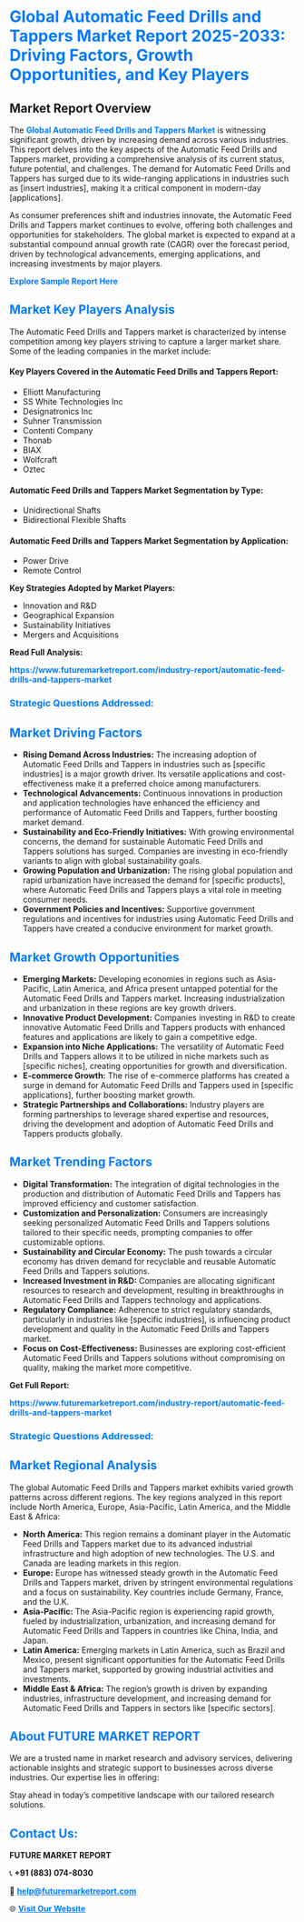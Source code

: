 <h1 style="color: #007BFF;">Global Automatic Feed Drills and Tappers Market Report 2025-2033: Driving Factors, Growth Opportunities, and Key Players</h1>

<section id="overview">
<h2>Market Report Overview</h2>
<p>The <a href="https://www.futuremarketreport.com/industry-report/automatic-feed-drills-and-tappers-market" style="color: #007BFF; text-decoration: none;"><strong>Global Automatic Feed Drills and Tappers Market</strong></a> is witnessing significant growth, driven by increasing demand across various industries. This report delves into the key aspects of the Automatic Feed Drills and Tappers market, providing a comprehensive analysis of its current status, future potential, and challenges. The demand for Automatic Feed Drills and Tappers has surged due to its wide-ranging applications in industries such as [insert industries], making it a critical component in modern-day [applications].</p>
<p>As consumer preferences shift and industries innovate, the Automatic Feed Drills and Tappers market continues to evolve, offering both challenges and opportunities for stakeholders. The global market is expected to expand at a substantial compound annual growth rate (CAGR) over the forecast period, driven by technological advancements, emerging applications, and increasing investments by major players.</p>
</section>

<section id="overview">
<p><a href="https://www.futuremarketreport.com/request-sample/reportId=37654" style="color: #007BFF; text-decoration: none;"><strong>Explore Sample Report Here</strong></a></p>
</section>

<section id="key-players">
<h2 style="color: #007BFF;">Market Key Players Analysis</h2>
<p>The Automatic Feed Drills and Tappers market is characterized by intense competition among key players striving to capture a larger market share. Some of the leading companies in the market include:</p>
<h4>Key Players Covered in the Automatic Feed Drills and Tappers Report:</h4>
<ul><li>Elliott Manufacturing</li><li>SS White Technologies Inc</li><li>Designatronics Inc</li><li>Suhner Transmission</li><li>Contenti Company</li><li>Thonab</li><li>BIAX</li><li>Wolfcraft</li><li>Oztec</li></ul>
<h4>Automatic Feed Drills and Tappers Market Segmentation by Type:</h4>
<ul><li>Unidirectional Shafts</li><li>Bidirectional Flexible Shafts</li></ul>

<h4>Automatic Feed Drills and Tappers Market Segmentation by Application:</h4>
<ul><li>Power Drive</li><li>Remote Control</li></ul>
<p><strong>Key Strategies Adopted by Market Players:</strong></p>
<ul>
<li>Innovation and R&D</li>
<li>Geographical Expansion</li>
<li>Sustainability Initiatives</li>
<li>Mergers and Acquisitions</li>
</ul>
</section>

<section>
<p><strong>Read Full Analysis: </strong></p><a href="https://www.futuremarketreport.com/industry-report/automatic-feed-drills-and-tappers-market" style="color: #007BFF; text-decoration: none;"><strong>https://www.futuremarketreport.com/industry-report/automatic-feed-drills-and-tappers-market</strong></a>
<h3 style="color: #007BFF;">Strategic Questions Addressed:</h3>
</section>

<section id="driving-factors">
<h2 style="color: #007BFF;">Market Driving Factors</h2>
<ul>
<li><strong>Rising Demand Across Industries:</strong> The increasing adoption of Automatic Feed Drills and Tappers in industries such as [specific industries] is a major growth driver. Its versatile applications and cost-effectiveness make it a preferred choice among manufacturers.</li>
<li><strong>Technological Advancements:</strong> Continuous innovations in production and application technologies have enhanced the efficiency and performance of Automatic Feed Drills and Tappers, further boosting market demand.</li>
<li><strong>Sustainability and Eco-Friendly Initiatives:</strong> With growing environmental concerns, the demand for sustainable Automatic Feed Drills and Tappers solutions has surged. Companies are investing in eco-friendly variants to align with global sustainability goals.</li>
<li><strong>Growing Population and Urbanization:</strong> The rising global population and rapid urbanization have increased the demand for [specific products], where Automatic Feed Drills and Tappers plays a vital role in meeting consumer needs.</li>
<li><strong>Government Policies and Incentives:</strong> Supportive government regulations and incentives for industries using Automatic Feed Drills and Tappers have created a conducive environment for market growth.</li>
</ul>
</section>

<section id="growth-opportunities">
<h2 style="color: #007BFF;">Market Growth Opportunities</h2>
<ul>
<li><strong>Emerging Markets:</strong> Developing economies in regions such as Asia-Pacific, Latin America, and Africa present untapped potential for the Automatic Feed Drills and Tappers market. Increasing industrialization and urbanization in these regions are key growth drivers.</li>
<li><strong>Innovative Product Development:</strong> Companies investing in R&D to create innovative Automatic Feed Drills and Tappers products with enhanced features and applications are likely to gain a competitive edge.</li>
<li><strong>Expansion into Niche Applications:</strong> The versatility of Automatic Feed Drills and Tappers allows it to be utilized in niche markets such as [specific niches], creating opportunities for growth and diversification.</li>
<li><strong>E-commerce Growth:</strong> The rise of e-commerce platforms has created a surge in demand for Automatic Feed Drills and Tappers used in [specific applications], further boosting market growth.</li>
<li><strong>Strategic Partnerships and Collaborations:</strong> Industry players are forming partnerships to leverage shared expertise and resources, driving the development and adoption of Automatic Feed Drills and Tappers products globally.</li>
</ul>
</section>

<section id="trending-factors">
<h2 style="color: #007BFF;">Market Trending Factors</h2>
<ul>
<li><strong>Digital Transformation:</strong> The integration of digital technologies in the production and distribution of Automatic Feed Drills and Tappers has improved efficiency and customer satisfaction.</li>
<li><strong>Customization and Personalization:</strong> Consumers are increasingly seeking personalized Automatic Feed Drills and Tappers solutions tailored to their specific needs, prompting companies to offer customizable options.</li>
<li><strong>Sustainability and Circular Economy:</strong> The push towards a circular economy has driven demand for recyclable and reusable Automatic Feed Drills and Tappers solutions.</li>
<li><strong>Increased Investment in R&D:</strong> Companies are allocating significant resources to research and development, resulting in breakthroughs in Automatic Feed Drills and Tappers technology and applications.</li>
<li><strong>Regulatory Compliance:</strong> Adherence to strict regulatory standards, particularly in industries like [specific industries], is influencing product development and quality in the Automatic Feed Drills and Tappers market.</li>
<li><strong>Focus on Cost-Effectiveness:</strong> Businesses are exploring cost-efficient Automatic Feed Drills and Tappers solutions without compromising on quality, making the market more competitive.</li>
</ul>
</section>

<section>
<p><strong>Get Full Report: </strong></p><a href="https://www.futuremarketreport.com/industry-report/automatic-feed-drills-and-tappers-market" style="color: #007BFF; text-decoration: none;"><strong>https://www.futuremarketreport.com/industry-report/automatic-feed-drills-and-tappers-market</strong></a>
<h3 style="color: #007BFF;">Strategic Questions Addressed:</h3>
</section>


<section id="regional-analysis">
<h2 style="color: #007BFF;">Market Regional Analysis</h2>
<p>The global Automatic Feed Drills and Tappers market exhibits varied growth patterns across different regions. The key regions analyzed in this report include North America, Europe, Asia-Pacific, Latin America, and the Middle East & Africa:</p>
<ul>
<li><strong>North America:</strong> This region remains a dominant player in the Automatic Feed Drills and Tappers market due to its advanced industrial infrastructure and high adoption of new technologies. The U.S. and Canada are leading markets in this region.</li>
<li><strong>Europe:</strong> Europe has witnessed steady growth in the Automatic Feed Drills and Tappers market, driven by stringent environmental regulations and a focus on sustainability. Key countries include Germany, France, and the U.K.</li>
<li><strong>Asia-Pacific:</strong> The Asia-Pacific region is experiencing rapid growth, fueled by industrialization, urbanization, and increasing demand for Automatic Feed Drills and Tappers in countries like China, India, and Japan.</li>
<li><strong>Latin America:</strong> Emerging markets in Latin America, such as Brazil and Mexico, present significant opportunities for the Automatic Feed Drills and Tappers market, supported by growing industrial activities and investments.</li>
<li><strong>Middle East & Africa:</strong> The region’s growth is driven by expanding industries, infrastructure development, and increasing demand for Automatic Feed Drills and Tappers in sectors like [specific sectors].</li>
</ul>
</section>

<footer>
<h2 style="color: #007BFF;">About FUTURE MARKET REPORT</h2>
<p>We are a trusted name in market research and advisory services, delivering actionable insights and strategic support to businesses across diverse industries. Our expertise lies in offering:</p>

<p>Stay ahead in today’s competitive landscape with our tailored research solutions.</p>

<h2 style="color: #007BFF;">Contact Us:</h2>
<p><strong>FUTURE MARKET REPORT</strong></p>
<p>📞 <strong>+91 (883) 074-8030</strong></p>
<p>📧 <strong><a href="mailto:help@futuremarketreport.com" style="color: #007BFF;">help@futuremarketreport.com</a></strong></p>
<p>🌐 <strong><a href="https://www.futuremarketreport.com/" style="color: #007BFF;">Visit Our Website</a></strong></p>
</footer>